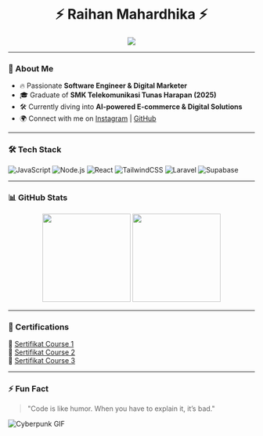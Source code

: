 <h1 align="center">⚡ Raihan Mahardhika ⚡</h1>

<p align="center">
  <img src="https://readme-typing-svg.herokuapp.com?color=0FF0FC&lines=Cyberpunk+Software+Engineer;Digital+Marketing+Enthusiast;Full-Stack+Developer"/>
</p>

---

### 🚀 About Me

- 🔥 Passionate **Software Engineer & Digital Marketer**
- 🎓 Graduate of **SMK Telekomunikasi Tunas Harapan (2025)**
- 🛠️ Currently diving into **AI-powered E-commerce & Digital Solutions**
- 🌍 Connect with me on [Instagram](https://www.instagram.com/rmahardhikasp/) | [GitHub](https://github.com/rmahardhikasp17/)

---

### 🛠️ Tech Stack

![JavaScript](https://img.shields.io/badge/-JavaScript-000?style=for-the-badge&logo=javascript)
![Node.js](https://img.shields.io/badge/-Node.js-000?style=for-the-badge&logo=node.js)
![React](https://img.shields.io/badge/-React-000?style=for-the-badge&logo=react)
![TailwindCSS](https://img.shields.io/badge/-TailwindCSS-000?style=for-the-badge&logo=tailwindcss)
![Laravel](https://img.shields.io/badge/-Laravel-000?style=for-the-badge&logo=laravel)
![Supabase](https://img.shields.io/badge/-Supabase-000?style=for-the-badge&logo=supabase)

---

### 📊 GitHub Stats

<p align="center">
  <img height="180em" src="https://github-readme-stats-eight-theta.vercel.app/api?username=auto-777&show_icons=true&theme=radical&include_all_commits=true&count_private=true"/>
  <img height="180em" src="https://github-readme-stats-eight-theta.vercel.app/api/top-langs/?username=rmahardhikasp17&layout=compact&theme=radical"/>
</p>

---

### 🔗 Certifications

📜 [Sertifikat Course 1](https://github.com/user-attachments/files/18472052/sertifikat_course_123_4423108_200125100858.pdf)  
📜 [Sertifikat Course 2](https://github.com/user-attachments/files/18472054/sertifikat_course_317_4423108_200125105010.pdf)  
📜 [Sertifikat Course 3](https://github.com/user-attachments/files/18472133/9.RAIHAN.MAHARDHIKA.SHIDDIQ.PRAMONO.pdf)  

---

### ⚡ Fun Fact

> "Code is like humor. When you have to explain it, it’s bad."

![Cyberpunk GIF](https://media.giphy.com/media/l2R0aH1l9WhIFdwIw/giphy.gif)
